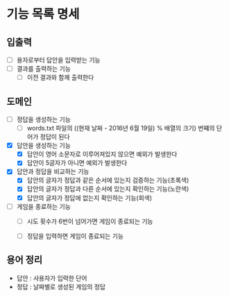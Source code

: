 # 기능 목록 명세

## 입출력
- [ ] 용자로부터 답안을 입력받는 기능
- [ ] 결과를 출력하는 기능
  - [ ] 이전 결과와 함께 출력한다

## 도메인
- [ ] 정답을 생성하는 기능
  - [ ] words.txt 파일의 ((현재 날짜 - 2016년 6월 19일) % 배열의 크기) 번쨰의 단어가 정답이 된다
- [x] 답안을 생성하는 기능
  - [x] 답안이 영어 소문자로 이루어져있지 않으면 예외가 발생한다
  - [x] 답안이 5글자가 아니면 예외가 발생한다
- [x] 답안과 정답을 비교하는 기능
  - [x] 답안의 글자가 정답과 같은 순서에 있는지 검증하는 기능(초록색)
  - [X] 답안의 글자가 정답과 다른 순서에 있는지 확인하는 기능(노란색)
  - [x] 답안의 글자가 정답에 없는지 확인하는 기능(회색)
- [ ] 게임을 종료하는 기능
  - [ ] 시도 횟수가 6번이 넘어가면 게임이 종료되는 기능
  - [ ] 정답을 입력하면 게임이 종료되는 기능


## 용어 정리
- 답안 : 사용자가 입력한 단어
- 정답 : 날짜별로 생성된 게임의 정답
